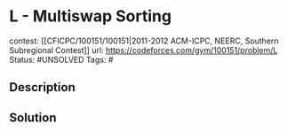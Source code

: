 # L - Multiswap Sorting

contest: [[CFICPC/100151/100151|2011-2012 ACM-ICPC, NEERC, Southern Subregional Contest]]
url: https://codeforces.com/gym/100151/problem/L
Status: #UNSOLVED
Tags: #

## Description

## Solution

